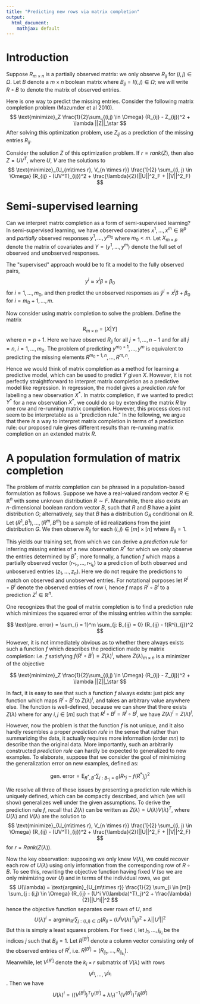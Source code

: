 ```yaml
---
title: "Predicting new rows via matrix completion"
output:
  html_document:
    mathjax: default
---
```


# Introduction

Suppose $R_{m \times n}$ is a partially observed matrix:
we only observe $R_{ij}$ for $(i, j) \in \Omega$.
Let $B$ denote a $m \times n$ boolean matrix where $B_{ij} = I{(i, j) \in \Omega}$;
we will write $R \circ B$ to denote the matrix of observed entries.

Here is one way to predict the missing entries.
Consider the following matrix completion problem (Mazumder et al 2010).
$$
\text{minimize}_Z \frac{1}{2}\sum_{(i,j) \in \Omega} (R_{ij} - Z_{ij})^2 + \lambda ||Z||_\star 
$$
After solving this optimization problem, use $Z_{ij}$ as a prediction of the missing entries $R_{ij}$.

Consider the solution $Z$ of this optimization problem.
If $r = rank(Z)$, then also $Z = UV^T$, where $U$, $V$ are the solutions to
$$
\text{minimize}_{U_{m\times r}, V_{n \times r}} \frac{1}{2} \sum_{(i, j) \in \Omega} (R_{ij} - (UV^T)_{ij})^2 + \frac{\lambda}{2}(||U||^2_F + ||V||^2_F)
$$

# Semi-supervised learning

Can we interpret matrix completion as a form of semi-supervised learning?
In semi-supervised learning, we have observed covariates $x^1, ... , x^m \in \mathbb{R}^p$ and *partially* observed responses $y^1, ..., y^{m_0}$ where $m_0 < m$.
Let $X_{m \times p}$ denote the matrix of covariates and $Y = (y^1, ... , y^m)$ denote the full set of observed and unobserved responses.

The "supervised" approach would be to fit a model to the fully observed pairs,
$$ y^i \approx x^i \beta + \beta_0 $$
for $i = 1,..., m_0$,
and then predict the unobserved responses as
$\hat{y}^i = x^i \beta + \beta_0$ for $i = m_0 + 1, ... , m$.

Now consider using matrix completion to solve the problem.
Define the matrix $$R_{m \times n} = [X | Y]$$ where $n = p+1$.
Here we have observed $R_{ij}$ for all $j = 1, ... , n-1$ and for all $j = n$, $i = 1, ..., m_0$.
The problem of predicting $y^{m_0 + 1},..., y^m$ is equivalent to predicting the missing elements $R^{m_0 + 1, n}, ..., R^{m, n}$.

Hence we would think of matrix completion as a method for learning a predictive model, which can be used to predict $Y$ given $X$.
However, it is not perfectly straightforward to interpret matrix completion as a predictive model like regression.
In regression, the model gives a *prediction rule* for labelling a new observation $X^*$.
In matrix completion, if we wanted to predict $Y^*$ for a new observation $X^*$, we could do so by extending the matrix $R$ by one row and re-running matrix completion.
However, this process does not seem to be interpretable as a "prediction rule."
In the following, we argue that there *is* a way to interpret matrix completion in terms of a prediction rule: our proposed rule gives different results than re-running matrix completion on an extended matrix $R$.

# A population formulation of matrix completion

The problem of matrix completion can be phrased in a population-based formulation as follows.  Suppose we have a real-valued random vector $R \in \mathbb{R}^n$ with some unknown distribution $R \sim F$.  Meanwhile, there also exists an $n$-dimensional boolean random vector $B$, such that $R$ and $B$ have a joint distribution $G$; alternatively, say that $B$ has a distribution $G_R$ conditional on $R$.  Let $(R^1, B^1), ... , (R^m, B^m)$ be a sample of iid realizations from the joint distribution $G$.  We then observe $R_{ij}$ for each $(i, j) \in [m] \times [n]$ where $B_{ij} = 1$.

This yields our training set, from which we can derive a *prediction rule* for inferring missing entries of a new observation $R^*$ for which we only observe the entries determined by $B^*$; more formally, a function $f$ which maps a partially observed vector $(r_{* i_1},..., r_{* i_k})$ to a prediction of both observed and unboserved entries $(z_1, ..., z_n)$.  Here we do not require the predictions to match on observed and unobserved entries.  For notational purposes let $R^i \circ B^i$ denote the observed entries of row $i$, hence $f$ maps $R^i \circ B^i$ to a prediction $Z^i \in \mathbb{R}^n$.

One recognizes that the goal of matrix completion is to find a prediction rule which minimizes the squared error of the missing entries within the sample:

$$
\text{pre. error} = \sum_{i = 1}^m \sum_{j: B_{ij} = 0} (R_{ij} - f(R^i)_{j})^2
$$

However, it is not immediately obvious as to whether there always exists such a function $f$ which describes the prediction made by matrix completion: i.e. $f$ satisfying $f(R^i \circ B^i) = Z(\lambda)^i$, where $Z(\lambda)_{m \times n}$ is a minimizer of the objective

$$
\text{minimize}_Z \frac{1}{2}\sum_{(i,j) \in \Omega} (R_{ij} - Z_{ij})^2 + \lambda ||Z||_\star 
$$

In fact, it is easy to see that such a function $f$ always exists: just pick any function which maps $R^i \circ B^i$ to $Z(\lambda)^i$, and takes an arbitrary value anywhere else.  The function is well-defined, because we can show that there exists $Z(\lambda)$ where for any $i, j \in [m]$ such that $R^i\circ B^i = R^j \circ B^j$, we have $Z(\lambda)^i = Z(\lambda)^j$.

However, now the problem is that the function $f$ is not unique, and it also hardly resembles a proper *prediction rule* in the sense that rather than summarizing the data, it actually requires more information (order $mn$) to describe than the original data.  More importantly, such an arbitrarily constructed *prediction rule* can hardly be expected to generalized to new examples.  To elaborate, suppose that we consider the goal of minimizing the generalization error on new examples, defined as:

$$
\text{gen. error} = \text{E}_{R^*, B^*} \sum_{j: B_{*j} = 0} (R_{* j} - f(R^*)_j)^2
$$

We resolve all three of these issues by presenting a prediction rule which is uniquely defined, which can be compactly described, and which (we will show) generalizes well under the given assumptions.  To derive the prediction rule $f$, recall that $Z(\lambda)$ can be written as $Z(\lambda) = U(\lambda)V(\lambda)^T$, where $U(\lambda)$ and $V(\lambda)$ are the solution to
$$
\text{minimize}_{U_{m\times r}, V_{n \times r}} \frac{1}{2} \sum_{(i, j) \in \Omega} (R_{ij} - (UV^T)_{ij})^2 + \frac{\lambda}{2}(||U||^2_F + ||V||^2_F)
$$
for $r = Rank(Z(\lambda))$.

Now the key observation: supposing we only knew $V(\lambda)$, we could recover each row of $U(\lambda)$ using only information from the corresponding row of $R \circ B$.  To see this, rewriting the objective function having fixed $V$ (so we are only minimizing over $U$) and in terms of the individual rows, we get
$$
U(\lambda) = \text{argmin}_{U_{m\times r}} \frac{1}{2} \sum_{i \in [m]} \sum_{j : (i,j) \in \Omega} (R_{ij}  - (U^i V(\lambda)^T)_j)^2 + \frac{\lambda}{2}||U^i||^2
$$
hence the objective function separates over rows of $U$, and
$$
U(\lambda)^i = \text{argmin}_{\mathbb{R}^r} \sum_{j : (i,j) \in \Omega} (R_{ij}  - (U^i V(\lambda)^T)_j)^2 + \lambda||U^i||^2
$$
But this is simply a least squares problem. For fixed $i$, let $j_1,..., j_{k_i}$ be the indices $j$ such that $B_{ij} = 1$.
Let $R^{[B^i]}$ denote a column vector consisting only of the observed entries of $R^i$, i.e. $R^{[B^i]} = (R_{ij_1}, ... , R_{ij_{k_i}})$.  
Meanwhile, let $V^{[B^i]}$ denote the $k_i \times r$ submatrix of $V(\lambda)$ with rows
$$V^{j_1} , ...,  V^{j_{k_i}}$$.
Then we have
$$
U(\lambda)^i = ((V^{[B^i]})^T V^{[B^i]} + \lambda I_r)^{-1} (V^{[B^i]})^T R^{[B^i]}
$$











